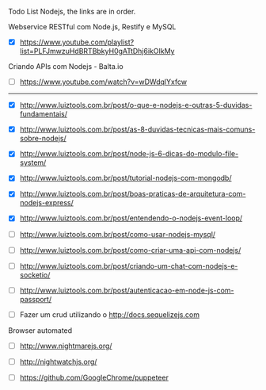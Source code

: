 Todo List Nodejs, the links are in order.

Webservice RESTful com Node.js, Restify e MySQL

- [x] https://www.youtube.com/playlist?list=PLFJmwzuHdBRTBbkyH0gATtDhj6ikOIkMy

Criando APIs com Nodejs - Balta.io
- [ ] https://www.youtube.com/watch?v=wDWdqlYxfcw

---

- [x] http://www.luiztools.com.br/post/o-que-e-nodejs-e-outras-5-duvidas-fundamentais/

- [x] http://www.luiztools.com.br/post/as-8-duvidas-tecnicas-mais-comuns-sobre-nodejs/

- [x] http://www.luiztools.com.br/post/node-js-6-dicas-do-modulo-file-system/

- [x] http://www.luiztools.com.br/post/tutorial-nodejs-com-mongodb/

- [x] http://www.luiztools.com.br/post/boas-praticas-de-arquitetura-com-nodejs-express/

- [x] http://www.luiztools.com.br/post/entendendo-o-nodejs-event-loop/

- [ ] http://www.luiztools.com.br/post/como-usar-nodejs-mysql/

- [ ] http://www.luiztools.com.br/post/como-criar-uma-api-com-nodejs/

- [ ] http://www.luiztools.com.br/post/criando-um-chat-com-nodejs-e-socketio/

- [ ] http://www.luiztools.com.br/post/autenticacao-em-node-js-com-passport/

- [ ] Fazer um crud utilizando o http://docs.sequelizejs.com

Browser automated

- [ ] http://www.nightmarejs.org/

- [ ] http://nightwatchjs.org/

- [ ] https://github.com/GoogleChrome/puppeteer

